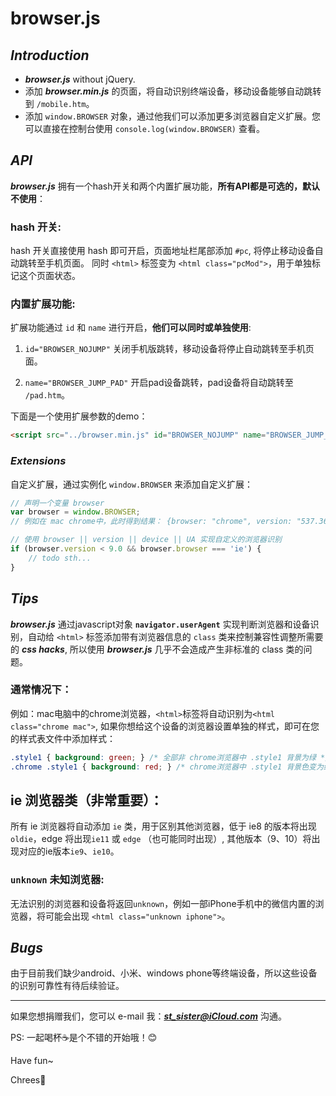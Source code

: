 # **browser.js**

## _**Introduction**_

- _**browser.js**_ without jQuery.
- 添加 _**browser.min.js**_ 的页面，将自动识别终端设备，移动设备能够自动跳转到 `/mobile.htm`。
- 添加 `window.BROWSER` 对象，通过他我们可以添加更多浏览器自定义扩展。您可以直接在控制台使用 `console.log(window.BROWSER)` 查看。

## _**API**_

_**browser.js**_ 拥有一个hash开关和两个内置扩展功能，**所有API都是可选的，默认不使用**：

### hash 开关:

hash 开关直接使用 hash 即可开启，页面地址栏尾部添加 `#pc`, 将停止移动设备自动跳转至手机页面。 同时 `<html>` 标签变为 `<html class="pcMod">`，用于单独标记这个页面状态。

### 内置扩展功能:

扩展功能通过 `id` 和 `name` 进行开启，**他们可以同时或单独使用**:

1. `id="BROWSER_NOJUMP"` 关闭手机版跳转，移动设备将停止自动跳转至手机页面。

2. `name="BROWSER_JUMP_PAD"` 开启pad设备跳转，pad设备将自动跳转至 `/pad.htm`。

下面是一个使用扩展参数的demo：

```html
<script src="../browser.min.js" id="BROWSER_NOJUMP" name="BROWSER_JUMP_PAD"></script>
```

### _**Extensions**_

自定义扩展，通过实例化 `window.BROWSER` 来添加自定义扩展：

```javascript
// 声明一个变量 browser
var browser = window.BROWSER;
// 例如在 mac chrome中，此时得到结果： {browser: "chrome", version: "537.36", device: "mac", UA: "..."}

// 使用 browser || version || device || UA 实现自定义的浏览器识别
if (browser.version < 9.0 && browser.browser === 'ie') {
    // todo sth...
}
```

## _**Tips**_

_**browser.js**_ 通过javascript对象 **`navigator.userAgent`** 实现判断浏览器和设备识别，自动给 `<html>` 标签添加带有浏览器信息的 `class` 类来控制兼容性调整所需要的 _**css hacks**_, 所以使用 _**browser.js**_ 几乎不会造成产生非标准的 class 类的问题。

### 通常情况下：

例如：mac电脑中的chrome浏览器，`<html>`标签将自动识别为`<html class="chrome mac">`, 如果你想给这个设备的浏览器设置单独的样式，即可在您的样式表文件中添加样式：

```css
.style1 { background: green; } /* 全部非 chrome浏览器中 .style1 背景为绿 */
.chrome .style1 { background: red; } /* chrome浏览器中 .style1 背景色变为红 */
```

## ie 浏览器类（**非常重要**）：

所有 ie 浏览器将自动添加 `ie` 类，用于区别其他浏览器，低于 ie8 的版本将出现 `oldie`，edge 将出现`ie11` 或 `edge` （也可能同时出现）, 其他版本（9、10）将出现对应的ie版本`ie9`、`ie10`。

### `unknown` 未知浏览器:

无法识别的浏览器和设备将返回`unknown`，例如一部iPhone手机中的微信内置的浏览器，将可能会出现 `<html class="unknown iphone">`。

## _**Bugs**_

由于目前我们缺少android、小米、windows phone等终端设备，所以这些设备的识别可靠性有待后续验证。

--------------------------------------------------------------------------------

如果您想捐赠我们，您可以 e-mail 我：_**st_sister@iCloud.com**_ 沟通。

PS: 一起喝杯☕️是个不错的开始哦！😊

Have fun~

Chrees🍻
